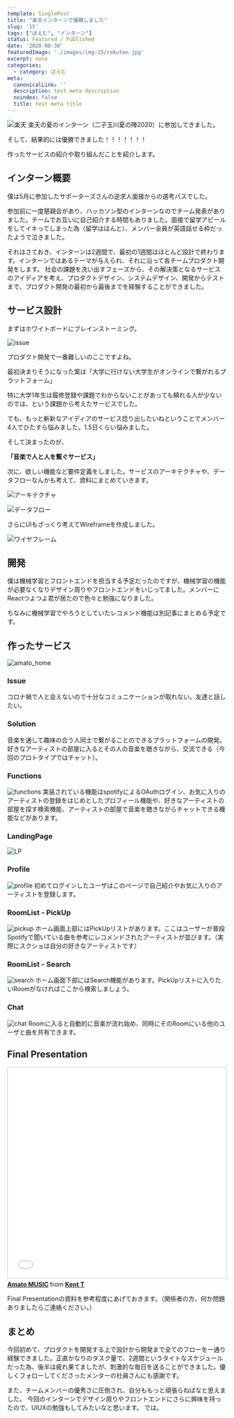 ```yaml
---
template: SinglePost
title: "楽天インターンで優勝しました"
slug: '15'
tags: ["ぽえむ", "インターン"]
status: Featured / Published
date: '2020-08-30'
featuredImage: './images/img-15/rakuten.jpg'
excerpt: none
categories:
  - category: ぽえむ
meta:
  canonicalLink: ''
  description: test meta description
  noindex: false
  title: test meta title
---
```


![楽天](./images/img-15/rakuten.jpg)
楽天の夏のインターン（二子玉川夏の陣2020）に参加してきました。


そして、結果的には優勝できました！！！！！！！

作ったサービスの紹介や取り組んだことを紹介します。

## インターン概要
僕は5月に参加したサポーターズさんの逆求人面接からの選考パスでした。

参加前に一度懇親会があり、ハッカソン型のインターンなのでチーム発表がありました。チームでお互いに自己紹介する時間もありました。面接で留学アピールをしてイキってしまった為（留学はほんと）、メンバー全員が英語話せる枠だったようで泣きました。

それはさておき、インターンは2週間で、最初の1週間はほとんど設計で終わります。インターンではあるテーマが与えられ、それに沿って各チームプロダクト開発をします。
社会の課題を洗い出すフェーズから、その解決策となるサービスのアイディアを考え、プロダクトデザイン、システムデザイン、開発からテストまで、プロダクト開発の最初から最後までを経験することができました。

## サービス設計
まずはホワイトボードにブレインストーミング。

![issue](./images/img-15/issue.jpg)

プロダクト開発で一番難しいのここですよね。

最初決まりそうになった案は「大学に行けない大学生がオンラインで繋がれるプラットフォーム」

特に大学1年生は履修登録や課題でわからないことがあっても頼れる人が少ないのでは、という課題から考えたサービスでした。

でも、もっと斬新なアイディアのサービス捻り出したいねということでメンバー4人でひたすら悩みました。1.5日くらい悩みました。

そして決まったのが、

**「音楽で人と人を繋ぐサービス」**

次に、欲しい機能など要件定義をしました。サービスのアーキテクチャや、データフローなんかも考えて、資料にまとめていきます。

![アーキテクチャ](./images/img-15/architecture.jpg)

![データフロー](./images/img-15/data_flow.jpg)

さらにUIもざっくり考えてWireframeを作成しました。

![ワイヤフレーム](./images/img-15/wireframe.jpg)

## 開発
僕は機械学習とフロントエンドを担当する予定だったのですが、機械学習の機能が必要なくなりデザイン周りやフロントエンドをいじってました。メンバーにReactつよつよ君が居たので色々と勉強になりました。

ちなみに機械学習でやろうとしていたレコメンド機能は別記事にまとめる予定です。

## 作ったサービス
![amato_home](./images/img-15/LandingPage.png)
### Issue
コロナ禍で人と会えないので十分なコミュニケーションが取れない。友達と話したい。

### Solution
音楽を通して趣味の合う人同士で繋がることのできるプラットフォームの開発。好きなアーティストの部屋に入るとその人の音楽を聴きながら、交流できる（今回のプロトタイプではチャット）。

### Functions
![functions](./images/img-15/functions.jpg)
実装されている機能はspotifyによるOAuthログイン、お気に入りのアーティストの登録をはじめとしたプロフィール機能や、好きなアーティストの部屋を探す検索機能、アーティストの部屋で音楽を聴きながらチャットできる機能などがあります。

### LandingPage
![LP](./images/img-15/LandingPage.png)

### Profile
![profile](./images/img-15/amato_profile.jpg)
初めてログインしたユーザはこのページで自己紹介やお気に入りのアーティストを登録します。

### RoomList - PickUp
![pickup](./images/img-15/RoomListPickup.png)
ホーム画面上部にはPickUpリストがあります。ここはユーザーが普段Spotifyで聞いている曲を参考にレコメンドされたアーティストが並びます。（実際にスクショは自分の好きなアーティストです）

### RoomList - Search
![search](./images/img-15/RoomListSearch.png)
ホーム画面下部にはSearch機能があります。PickUpリストに入りたいRoomがなければここから検索しましょう。

### Chat
![chat](./images/img-15/Chat.png)
Roomに入ると自動的に音楽が流れ始め、同時にそのRoomにいる他のユーザと曲を共有できます。

## Final Presentation
<iframe src="//www.slideshare.net/slideshow/embed_code/key/Fl4heiW4df999m" width="595" height="485" frameborder="0" marginwidth="0" marginheight="0" scrolling="no" style="border:1px solid #CCC; border-width:1px; margin-bottom:5px; max-width: 100%;" allowfullscreen> </iframe> <div style="margin-bottom:5px"> <strong> <a href="//www.slideshare.net/secret/Fl4heiW4df999m" title="Amato MUSIC" target="_blank">Amato MUSIC</a> </strong> from <strong><a href="https://www.slideshare.net/KentoTanaka4" target="_blank">Kent T</a></strong> </div>

Final Presentationの資料を参考程度にあげておきます。（関係者の方、何か問題ありましたらご連絡ください。）

## まとめ
今回初めて、プロダクトを開発する上で設計から開発まで全てのフローを一通り経験できました。正直かなりのタスク量で、2週間というタイトなスケジュールだった為、後半は疲れ果てましたが、刺激的な毎日を送ることができました。優しくフォローしてくださったメンターの社員さんにも感謝です。

また、チームメンバーの優秀さに圧倒され、自分ももっと頑張らねばなと思えました。
今回のインターンでデザイン周りやフロントエンドにさらに興味を持ったので、UIUXの勉強もしてみたいなと思います。
では。

